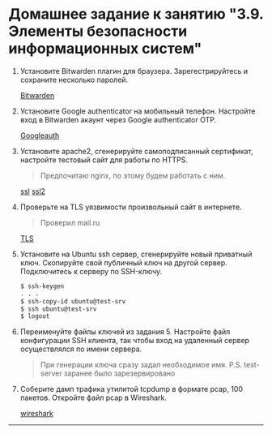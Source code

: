 # Домашнее задание к занятию "3.9. Элементы безопасности информационных систем"

1. Установите Bitwarden плагин для браузера. Зарегестрируйтесь и сохраните несколько паролей.

    [Bitwarden](Bitwarden.png)

2. Установите Google authenticator на мобильный телефон. Настройте вход в Bitwarden акаунт через Google authenticator OTP.

    [Googleauth](googleuath.png)

3. Установите apache2, сгенерируйте самоподписанный сертификат, настройте тестовый сайт для работы по HTTPS.

    > Предпочитаю nginx, по этому будем работать с ним.

    [ssl](ssl.png)
    [ssl2](ssl2.png)

4. Проверьте на TLS уязвимости произвольный сайт в интернете.

    > Проверил mail.ru

    [TLS](tls_mail.png)

5. Установите на Ubuntu ssh сервер, сгенерируйте новый приватный ключ. Скопируйте свой публичный ключ на другой сервер. Подключитесь к серверу по SSH-ключу.

    ```bash
    $ ssh-keygen
    . . .
    $ ssh-copy-id ubuntu@test-srv
    $ ssh ubuntu@test-srv
    $ logout
    ```

6. Переименуйте файлы ключей из задания 5. Настройте файл конфигурации SSH клиента, так чтобы вход на удаленный сервер осуществлялся по имени сервера.

    > При генерации ключа сразу задал необходимое имя.
    P.S. test-server заранее было зарезервировано

7. Соберите дамп трафика утилитой tcpdump в формате pcap, 100 пакетов. Откройте файл pcap в Wireshark.

    [wireshark](wireshark.png)

 ---
